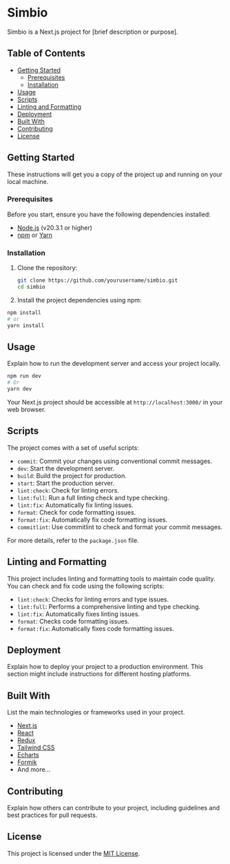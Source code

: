 # Simbio

Simbio is a Next.js project for [brief description or purpose].

## Table of Contents

- [Getting Started](#getting-started)
  - [Prerequisites](#prerequisites)
  - [Installation](#installation)
- [Usage](#usage)
- [Scripts](#scripts)
- [Linting and Formatting](#linting-and-formatting)
- [Deployment](#deployment)
- [Built With](#built-with)
- [Contributing](#contributing)
- [License](#license)

## Getting Started

These instructions will get you a copy of the project up and running on your local machine.

### Prerequisites

Before you start, ensure you have the following dependencies installed:

- [Node.js](https://nodejs.org/) (v20.3.1 or higher)
- [npm](https://www.npmjs.com/) or [Yarn](https://yarnpkg.com/)

### Installation

1. Clone the repository:

   ```bash
   git clone https://github.com/yourusername/simbio.git
   cd simbio
   ```

2. Install the project dependencies using npm:

```bash
npm install
# or
yarn install
```

## Usage

Explain how to run the development server and access your project locally.

```bash
npm run dev
# Or
yarn dev
```

Your Next.js project should be accessible at `http://localhost:3000/` in your web browser.

## Scripts

The project comes with a set of useful scripts:

- `commit`: Commit your changes using conventional commit messages.
- `dev`: Start the development server.
- `build`: Build the project for production.
- `start`: Start the production server.
- `lint:check`: Check for linting errors.
- `lint:full`: Run a full linting check and type checking.
- `lint:fix`: Automatically fix linting issues.
- `format`: Check for code formatting issues.
- `format:fix`: Automatically fix code formatting issues.
- `commitlint`: Use commitlint to check and format your commit messages.

For more details, refer to the `package.json` file.

## Linting and Formatting

This project includes linting and formatting tools to maintain code quality. You can check and fix code using the following scripts:

- `lint:check`: Checks for linting errors and type issues.
- `lint:full`: Performs a comprehensive linting and type checking.
- `lint:fix`: Automatically fixes linting issues.
- `format`: Checks code formatting issues.
- `format:fix`: Automatically fixes code formatting issues.

## Deployment

Explain how to deploy your project to a production environment. This section might include instructions for different hosting platforms.

## Built With

List the main technologies or frameworks used in your project.

- [Next.js](https://nextjs.org/)
- [React](https://reactjs.org/)
- [Redux](https://redux.js.org/)
- [Tailwind CSS](https://tailwindcss.com/)
- [Echarts](https://echarts.apache.org/)
- [Formik](https://formik.org/)
- And more...

## Contributing

Explain how others can contribute to your project, including guidelines and best practices for pull requests.

## License

This project is licensed under the [MIT License](LICENSE).

